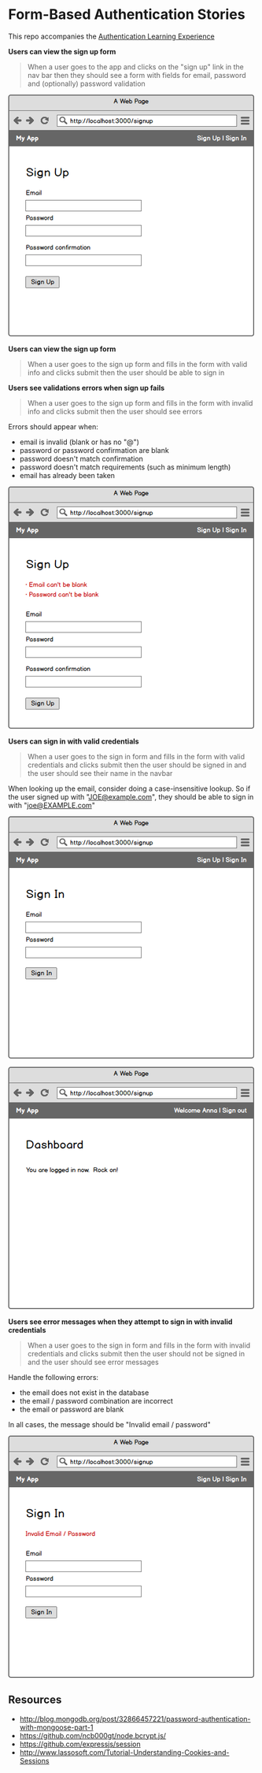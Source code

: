 # Form-Based Authentication Stories

This repo accompanies the [Authentication Learning Experience](https://students.galvanize.com/curriculums/6/learning_experiences/21)

**Users can view the sign up form**

> When a user goes to the app
and clicks on the "sign up" link in the nav bar
then they should see a form
with fields for email, password and (optionally) password validation

![](wireframes/signup.png)

**Users can view the sign up form**

> When a user goes to the sign up form
and fills in the form with valid info
and clicks submit
then the user should be able to sign in

**Users see validations errors when sign up fails**

> When a user goes to the sign up form
and fills in the form with invalid info
and clicks submit
then the user should see errors

Errors should appear when:

- email is invalid (blank or has no "@")
- password or password confirmation are blank
- password doesn't match confirmation
- password doesn't match requirements (such as minimum length)
- email has already been taken

![](wireframes/signup-with-errors.png)

**Users can sign in with valid credentials**

> When a user goes to the sign in form
and fills in the form with valid credentials
and clicks submit
then the user should be signed in
and the user should see their name in the navbar

When looking up the email, consider doing a case-insensitive lookup.  So if the user signed up with "JOE@example.com", they should be able to sign in with "joe@EXAMPLE.com"

![](wireframes/signin.png)

![](wireframes/signed-in.png)

**Users see error messages when they attempt to sign in with invalid credentials**

> When a user goes to the sign in form
and fills in the form with invalid credentials
and clicks submit
then the user should not be signed in
and the user should see error messages

Handle the following errors:

- the email does not exist in the database
- the email / password combination are incorrect
- the email or password are blank

In all cases, the message should be "Invalid email / password"

![](wireframes/signin-with-errors.png)

## Resources

- http://blog.mongodb.org/post/32866457221/password-authentication-with-mongoose-part-1
- https://github.com/ncb000gt/node.bcrypt.js/
- https://github.com/expressjs/session
- http://www.lassosoft.com/Tutorial-Understanding-Cookies-and-Sessions
